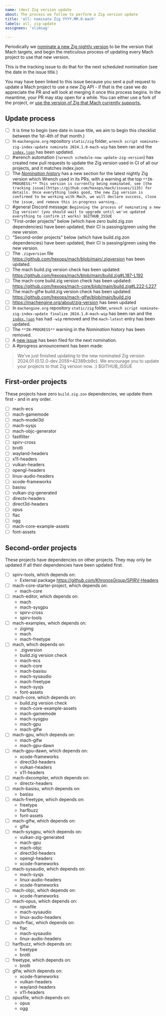 ```yaml
---
name: (dev) Zig version update
about: The process we follow to perform a Zig version update
title: 'all: nominate Zig YYYY.MM.0-mach'
labels: all, zig-update
assignees: 'slimsag'

---
```


Periodically we [nominate a new Zig nightly version](https://machengine.org/about/nominated-zig) to be the version that Mach targets, and begin the meticulous process of updating every Mach project to use that new version.

This is the tracking issue to do that for the next scheduled nomination (see the date in the issue title.)

You may have been linked to this issue because you sent a pull request to update a Mach project to use a new Zig API - if that is the case we do appreciate the PR and will look at merging it once this process begins. In the meantime, your PR may stay open for a while. You can either use a fork of the project, or [use the version of Zig that Mach currently supports.](https://machengine.org/about/zig-version)

## Update process

* [ ] It is time to begin (see date in issue title, we aim to begin this checklist between the 1st-4th of that month.)
* [ ] In `machengine.org` repository `static/zig` folder, `wrench script nominate-zig-index-update nominate 2024.1.0-mach-wip` has been ran and the [`index.json`](https://machengine.org/zig/index.json) has been updated.
* [ ] #wrench automation (`!wrench schedule-now update-zig-version`) has created new pull requests to update the Zig version used in CI of all our projects, and it matches index.json.
* [ ] The [_Nomination history_](https://machengine.org/about/nominated-zig/#nomination-history) has a new section for the latest nightly Zig version which Wrench used in its PRs, with a warning at the top `**IN-PROGRESS:** This version is currently being nominated, see [the tracking issue](https://github.com/hexops/mach/issues/1135) for details. Once everything looks good, the new Zig version is confirmed to be working with Mach, we will declare success, close the issue, and remove this in-progress warning.`.
* [ ] #general Discord message: `Beginning the process of nominating a new Zig version! (you should wait to upgrade until we've updated everything to confirm it works) $GITHUB_ISSUE`
* [ ] "First-order projects" below (which have zero build.zig.zon dependencies) have been updated, their CI is passing/green using the new version.
* [ ] "Second-order projects" below (which have build.zig.zon dependencies) have been updated, their CI is passing/green using the new version.
* [ ] The `.zigversion` file https://github.com/hexops/mach/blob/main/.zigversion has been updated.
* [ ] The mach build.zig version check has been updated: https://github.com/hexops/mach/blob/main/build.zig#L187-L192
* [ ] The mach-core build.zig version check has been updated: https://github.com/hexops/mach-core/blob/main/build.zig#L222-L227
* [ ] The mach-glfw build.zig version check has been updated: https://github.com/hexops/mach-glfw/blob/main/build.zig
* [ ] https://machengine.org/about/zig-version has been updated
* [ ] In `machengine.org` repository `static/zig` folder, `wrench script nominate-zig-index-update finalize 2024.1.0-mach-wip` has been ran and the [`index.json`](https://machengine.org/zig/index.json) has had `-wip` removed and the `mach-latest` entry has been updated.
* [ ] The `**IN-PROGRESS**` warning in the _Nomination history_ has been removed.
* [ ] A [new issue](https://github.com/hexops/mach/issues/new?assignees=slimsag&labels=all%2C+zig-update&projects=&template=dev_zig_nomination.md&title=all%3A+nominate+Zig+YYYY.MM) has been filed for the next nomination.
* [ ] A #progress announcement has been made:

> We've just finished updating to the new nominated Zig version 2024.01 (0.12.0-dev.2059+42389cb9c). We encourage you to update your projects to that Zig version now. :)
> $GITHUB_ISSUE

## First-order projects

These projects have zero `build.zig.zon` dependencies, we update them first - and in any order.

* [ ] mach-ecs
* [ ] mach-gamemode
* [ ] mach-model3d
* [ ] mach-sysjs
* [ ] mach-objc-generator
* [ ] fastfilter
* [ ] spirv-cross
* [ ] brotli
* [ ] wayland-headers
* [ ] x11-headers
* [ ] vulkan-headers
* [ ] opengl-headers
* [ ] linux-audio-headers
* [ ] xcode-frameworks
* [ ] basisu
* [ ] vulkan-zig-generated
* [ ] directx-headers
* [ ] direct3d-headers
* [ ] opus
* [ ] flac
* [ ] ogg
* [ ] mach-core-example-assets
* [ ] font-assets

## Second-order projects

These projects have dependencies on other projects. They may only be updated if all their dependencies have been updated first.

* [ ] spirv-tools, which depends on:
  * External package https://github.com/KhronosGroup/SPIRV-Headers 
* [ ] mach-core-starter-project, which depends on:
  * mach-core
* [ ] mach-editor, which depends on:
  * mach
  * mach-sysgpu
  * spirv-cross
  * spirv-tools
* [ ] mach-examples, which depends on:
  * zigimg
  * mach
  * mach-freetype
* [ ] mach, which depends on:
  * .zigversion
  * build.zig version check
  * mach-ecs
  * mach-core
  * mach-basisu
  * mach-sysaudio
  * mach-freetype
  * mach-sysjs
  * font-assets
* [ ] mach-core, which depends on:
  * build.zig version check
  * mach-core-example-assets
  * mach-gamemode
  * mach-sysgpu
  * mach-gpu
  * mach-glfw
* [ ] mach-gpu, which depends on:
  * mach-glfw
  * mach-gpu-dawn
* [ ] mach-gpu-dawn, which depends on:
  * xcode-frameworks
  * direct3d-headers
  * vulkan-headers
  * x11-headers
* [ ] mach-dxcompiler, which depends on:
  * directx-headers
* [ ] mach-basisu, which depends on:
  * basisu
* [ ] mach-freetype, which depends on:
  * freetype
  * harfbuzz
  * font-assets
* [ ] mach-glfw, which depends on:
  * glfw
* [ ] mach-sysgpu, which depends on:
  * vulkan-zig-generated
  * mach-gpu
  * mach-objc
  * direct3d-headers
  * opengl-headers
  * xcode-frameworks
* [ ] mach-sysaudio, which depends on:
  * mach-sysjs
  * linux-audio-headers
  * xcode-frameworks
* [ ] mach-objc, which depends on:
  * xcode-frameworks
* [ ] mach-opus, which depends on:
  * opusfile
  * mach-sysaudio
  * linux-audio-headers
* [ ] mach-flac, which depends on:
  * flac
  * mach-sysaudio
  * linux-audio-headers
* [ ] harfbuzz, which depends on:
  * freetype
  * brotli
* [ ] freetype, which depends on:
  * brotli
* [ ] glfw, which depends on:
  * xcode-frameworks
  * vulkan-headers
  * wayland-headers
  * x11-headers
* [ ] opusfile, which depends on:
  * opus
  * ogg
